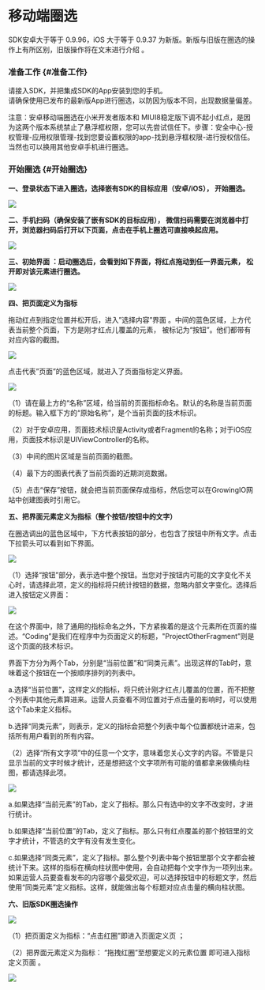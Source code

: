 # 移动端圈选

SDK安卓大于等于 0.9.96，iOS 大于等于 0.9.37 为新版。新版与旧版在圈选的操作上有所区别，旧版操作将在文末进行介绍 。

### 准备工作 {#准备工作}

请接入SDK，并把集成SDK的App安装到您的手机。  
请确保使用已发布的最新版App进行圈选，以防因为版本不同，出现数据量偏差。

注意：安卓移动端圈选在小米开发者版本和 MIUI8稳定版下调不起小红点，是因为这两个版本系统禁止了悬浮框权限，您可以先尝试信任下。步骤：安全中心-授权管理-应用权限管理-找到您要设置权限的app-找到悬浮框权限-进行授权信任。当然也可以换用其他安卓手机进行圈选。

### 开始圈选 {#开始圈选}

**一、登录状态下进入圈选，选择嵌有SDK的目标应用（安卓/iOS）， 开始圈选。**

![](https://docs.growingio.com/.gitbook/assets/quan-xuan-1.png)

**二、手机扫码（确保安装了嵌有SDK的目标应用）， 微信扫码需要在浏览器中打开，浏览器扫码后打开以下页面，点击在手机上圈选可直接唤起应用。**

![](https://docs.growingio.com/.gitbook/assets/app-quan-app-qi-dong-jie-mian-1.png)

**三、初始界面 ：启动圈选后，会看到如下界面，将红点拖动到任一界面元素， 松开即对该元素进行圈选。**

![](https://docs.growingio.com/.gitbook/assets/yi-dong-xin-quan-xuan-di-yi-bu.png)

**四、把页面定义为指标**

拖动红点到指定位置并松开后，进入”选择内容”界面 。中间的蓝色区域，上方代表当前整个页面，下方是刚才红点儿覆盖的元素， 被标记为“按钮”。他们都带有对应内容的截图。

![](https://docs.growingio.com/.gitbook/assets/yi-dong-duan-quan-xuan-di-san-bu.png)

点击代表”页面”的蓝色区域，就进入了页面指标定义界面。

![](https://docs.growingio.com/.gitbook/assets/yi-dong-xin-quan-xuan-di-4-bu.png)

（1）请在最上方的“名称”区域，给当前的页面指标命名。默认的名称是当前页面的标题。输入框下方的“原始名称”，是个当前页面的技术标识。

（2）对于安卓应用，页面技术标识是Activity或者Fragment的名称；对于iOS应用，页面技术标识是UIViewController的名称。

（3）中间的图片区域是当前页面的截图。

（4）最下方的图表代表了当前页面的近期浏览数据。

（5）点击“保存”按钮，就会把当前页面保存成指标，然后您可以在GrowingIO网站中创建图表时引用它。

**五、把界面元素定义为指标（整个按钮/按钮中的文字）**

在圈选调出的蓝色区域中，下方代表按钮的部分，也包含了按钮中所有文字。点击下拉箭头可以看到如下界面。

![](https://docs.growingio.com/.gitbook/assets/yi-dong-xin-quan-xuan-di-san-bu.png)

（1）选择“按钮”部分，表示选中整个按钮。当您对于按钮内可能的文字变化不关心时，请选择此项，定义的指标将只统计按钮的数据，忽略内部文字变化。选择后进入按钮定义界面：

![](https://docs.growingio.com/.gitbook/assets/yi-dong-xin-quan-xuan-di-wu-bu.png)

在这个界面中，除了通用的指标命名之外，下方紧挨着的是这个元素所在页面的描述。“Coding”是我们在程序中为页面定义的标题，"ProjectOtherFragment”则是这个页面的技术标识。

界面下方分为两个Tab，分别是“当前位置”和“同类元素”。出现这样的Tab时，意味着这个按钮在一个按顺序排列的列表中。

a.选择“当前位置”，这样定义的指标，将只统计刚才红点儿覆盖的位置，而不把整个列表中其他元素算进来。运营人员查看不同位置对于点击量的影响时，可以使用这个Tab来定义指标。

b.选择“同类元素”，则表示，定义的指标会把整个列表中每个位置都统计进来，包括所有用户看到的所有内容。

（2）选择“所有文字项”中的任意一个文字，意味着您关心文字的内容。不管是只显示当前的文字时候才统计，还是想把这个文字项所有可能的值都拿来做横向柱图，都请选择此项。

![](https://docs.growingio.com/.gitbook/assets/yi-dong-duan-xin-quan-xuan-di-liu-bu.png)

a.如果选择“当前元素”的Tab，定义了指标。那么只有选中的文字不改变时，才进行统计。

b.如果选择“当前位置”的Tab，定义了指标。那么只有红点覆盖的那个按钮里的文字才统计，不管选的文字有没有发生变化。

c.如果选择“同类元素”，定义了指标。那么整个列表中每个按钮里那个文字都会被统计下来。这样的指标在横向柱状图中使用，会自动把每个文字作为一项列出来。如果运营人员要查看发布的内容哪个最受欢迎，可以选择按钮中的标题文字，然后使用“同类元素”定义指标。这样，就能做出每个标题对应点击量的横向柱状图。

**六、旧版SDK圈选操作**

![](https://docs.growingio.com/.gitbook/assets/yi-dong-quan-xuan-jiu-ban-1.png)

（1）把页面定义为指标：“点击红圈”即进入页面定义页 ；

（2）把界面元素定义为指标： “拖拽红圈”至想要定义的元素位置 即可进入指标定义页面 。

![](https://docs.growingio.com/.gitbook/assets/yi-dong-duan-quan-xuan-jiu-ban-2.png)

